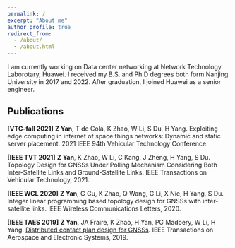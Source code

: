```yaml
---
permalink: /
excerpt: "About me"
author_profile: true
redirect_from: 
  - /about/
  - /about.html
---
```


I am currently working on Data center networking at Network Technology Laborotary, Huawei.
I received my B.S. and Ph.D degrees both form Nanjing University in 2017 and 2022. After graduation, I joined Huawei as a senior engineer. 

Publications
-----
**\[VTC-fall 2021\]** **Z Yan**, T de Cola, K Zhao, W Li, S Du, H Yang. Exploiting edge computing in internet of space things networks: Dynamic and static server placement. 2021 IEEE 94th Vehicular Technology Conference.

**\[IEEE TVT 2021\]** **Z Yan**, K Zhao, W Li, C Kang, J Zheng, H Yang, S Du. Topology Design for GNSSs Under Polling Mechanism Considering Both Inter-Satellite Links and Ground-Satellite Links. IEEE Transactions on Vehicular Technology, 2021.

**\[IEEE WCL 2020\]** **Z Yan**, G Gu, K Zhao, Q Wang, G Li, X Nie, H Yang, S Du. Integer linear programming based topology design for GNSSs with inter-satellite links. IEEE Wireless Communications Letters, 2020.

**\[IEEE TAES 2019\]** **Z Yan**, JA Fraire, K Zhao, H Yan, PG Madoery, W Li, H Yang. [Distributed contact plan design for GNSSs](https://ieeexplore.ieee.org/abstract/document/8718362). IEEE Transactions on Aerospace and Electronic Systems, 2019. 

